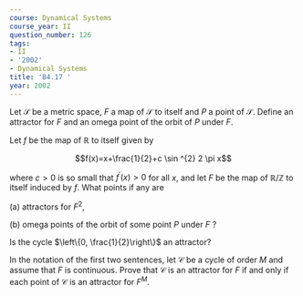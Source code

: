 ```yaml
---
course: Dynamical Systems
course_year: II
question_number: 126
tags:
- II
- '2002'
- Dynamical Systems
title: 'B4.17 '
year: 2002
---
```



Let $\mathcal{S}$ be a metric space, $F$ a map of $\mathcal{S}$ to itself and $P$ a point of $\mathcal{S}$. Define an attractor for $F$ and an omega point of the orbit of $P$ under $F$.

Let $f$ be the map of $\mathbb{R}$ to itself given by

$$f(x)=x+\frac{1}{2}+c \sin ^{2} 2 \pi x$$

where $c>0$ is so small that $f^{\prime}(x)>0$ for all $x$, and let $F$ be the map of $\mathbb{R} / \mathbb{Z}$ to itself induced by $f$. What points if any are

(a) attractors for $F^{2}$,

(b) omega points of the orbit of some point $P$ under $F$ ?

Is the cycle $\left\{0, \frac{1}{2}\right\}$ an attractor?

In the notation of the first two sentences, let $\mathcal{C}$ be a cycle of order $M$ and assume that $F$ is continuous. Prove that $\mathcal{C}$ is an attractor for $F$ if and only if each point of $\mathcal{C}$ is an attractor for $F^{M}$.